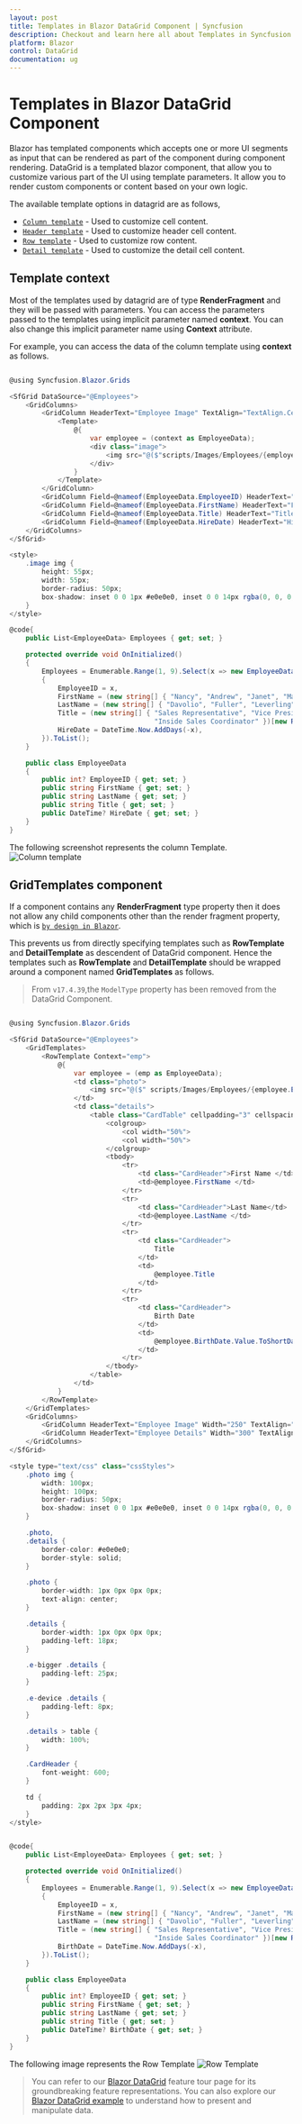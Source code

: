 ```yaml
---
layout: post
title: Templates in Blazor DataGrid Component | Syncfusion
description: Checkout and learn here all about Templates in Syncfusion Blazor DataGrid component and much more details.
platform: Blazor
control: DataGrid
documentation: ug
---
```


# Templates in Blazor DataGrid Component

Blazor has templated components which accepts one or more UI segments as input that can be rendered as part of the component during component rendering. DataGrid is a templated blazor component, that allow you to customize various part of the UI using template parameters. It allow you to render custom components or content based on your own logic.

The available template options in datagrid are as follows,

* [`Column template`](./columns/#column-template) - Used to customize cell content.
* [`Header template`](./columns/#header-template) - Used to customize header cell content.
* [`Row template`](./row/#row-template) - Used to customize row content.
* [`Detail template`](./row/#detail-template) - Used to customize the detail cell content.

## Template context

Most of the templates used by datagrid are of type **RenderFragment** and they will be passed with parameters. You can access the parameters passed to the templates using implicit parameter named **context**. You can also change this implicit parameter name using **Context** attribute.

For example, you can access the data of the column template using **context** as follows.

```csharp

@using Syncfusion.Blazor.Grids

<SfGrid DataSource="@Employees">
    <GridColumns>
        <GridColumn HeaderText="Employee Image" TextAlign="TextAlign.Center" Width="120">
            <Template>
                @{
                    var employee = (context as EmployeeData);
                    <div class="image">
                        <img src="@($"scripts/Images/Employees/{employee.EmployeeID}.png")" alt="@employee.EmployeeID" />
                    </div>
                }
            </Template>
        </GridColumn>
        <GridColumn Field=@nameof(EmployeeData.EmployeeID) HeaderText="Employee ID" TextAlign="TextAlign.Right" Width="120"></GridColumn>
        <GridColumn Field=@nameof(EmployeeData.FirstName) HeaderText="First Name" Width="130"></GridColumn>
        <GridColumn Field=@nameof(EmployeeData.Title) HeaderText="Title" Format="C2" Width="120"></GridColumn>
        <GridColumn Field=@nameof(EmployeeData.HireDate) HeaderText="Hire Date" Format="d" TextAlign="TextAlign.Right" Width="150" Type="ColumnType.Date"></GridColumn>
    </GridColumns>
</SfGrid>

<style>
    .image img {
        height: 55px;
        width: 55px;
        border-radius: 50px;
        box-shadow: inset 0 0 1px #e0e0e0, inset 0 0 14px rgba(0, 0, 0, 0.2);
    }
</style>

@code{
    public List<EmployeeData> Employees { get; set; }

    protected override void OnInitialized()
    {
        Employees = Enumerable.Range(1, 9).Select(x => new EmployeeData()
        {
            EmployeeID = x,
            FirstName = (new string[] { "Nancy", "Andrew", "Janet", "Margaret", "Steven" })[new Random().Next(5)],
            LastName = (new string[] { "Davolio", "Fuller", "Leverling", "Peacock", "Buchanan" })[new Random().Next(5)],
            Title = (new string[] { "Sales Representative", "Vice President, Sales", "Sales Manager",
                                    "Inside Sales Coordinator" })[new Random().Next(4)],
            HireDate = DateTime.Now.AddDays(-x),
        }).ToList();
    }

    public class EmployeeData
    {
        public int? EmployeeID { get; set; }
        public string FirstName { get; set; }
        public string LastName { get; set; }
        public string Title { get; set; }
        public DateTime? HireDate { get; set; }
    }
}
```

The following screenshot represents the column Template.
![Column template](./images/column-template.png)

## GridTemplates component

If a component contains any **RenderFragment** type property then it does not allow any child components other than the render fragment property, which is [`by design in Blazor`](https://github.com/aspnet/AspNetCore/issues/10836).

This prevents us from directly specifying templates such as **RowTemplate** and **DetailTemplate** as descendent of DataGrid component. Hence the templates such as **RowTemplate** and **DetailTemplate** should be wrapped around a component named **GridTemplates** as follows.

> From `v17.4.39`,the `ModelType` property has been removed from the DataGrid Component.

```csharp

@using Syncfusion.Blazor.Grids

<SfGrid DataSource="@Employees">
    <GridTemplates>
        <RowTemplate Context="emp">
            @{
                var employee = (emp as EmployeeData);
                <td class="photo">
                    <img src="@($" scripts/Images/Employees/{employee.EmployeeID}.png")" alt="@employee.EmployeeID" />
                </td>
                <td class="details">
                    <table class="CardTable" cellpadding="3" cellspacing="2">
                        <colgroup>
                            <col width="50%">
                            <col width="50%">
                        </colgroup>
                        <tbody>
                            <tr>
                                <td class="CardHeader">First Name </td>
                                <td>@employee.FirstName </td>
                            </tr>
                            <tr>
                                <td class="CardHeader">Last Name</td>
                                <td>@employee.LastName </td>
                            </tr>
                            <tr>
                                <td class="CardHeader">
                                    Title
                                </td>
                                <td>
                                    @employee.Title
                                </td>
                            </tr>
                            <tr>
                                <td class="CardHeader">
                                    Birth Date
                                </td>
                                <td>
                                    @employee.BirthDate.Value.ToShortDateString()
                                </td>
                            </tr>
                        </tbody>
                    </table>
                </td>
            }
        </RowTemplate>
    </GridTemplates>
    <GridColumns>
        <GridColumn HeaderText="Employee Image" Width="250" TextAlign="TextAlign.Center"> </GridColumn>
        <GridColumn HeaderText="Employee Details" Width="300" TextAlign="TextAlign.Left"></GridColumn>
    </GridColumns>
</SfGrid>

<style type="text/css" class="cssStyles">
    .photo img {
        width: 100px;
        height: 100px;
        border-radius: 50px;
        box-shadow: inset 0 0 1px #e0e0e0, inset 0 0 14px rgba(0, 0, 0, 0.2);
    }

    .photo,
    .details {
        border-color: #e0e0e0;
        border-style: solid;
    }

    .photo {
        border-width: 1px 0px 0px 0px;
        text-align: center;
    }

    .details {
        border-width: 1px 0px 0px 0px;
        padding-left: 18px;
    }

    .e-bigger .details {
        padding-left: 25px;
    }

    .e-device .details {
        padding-left: 8px;
    }

    .details > table {
        width: 100%;
    }

    .CardHeader {
        font-weight: 600;
    }

    td {
        padding: 2px 2px 3px 4px;
    }
</style>


@code{
    public List<EmployeeData> Employees { get; set; }

    protected override void OnInitialized()
    {
        Employees = Enumerable.Range(1, 9).Select(x => new EmployeeData()
        {
            EmployeeID = x,
            FirstName = (new string[] { "Nancy", "Andrew", "Janet", "Margaret", "Steven" })[new Random().Next(5)],
            LastName = (new string[] { "Davolio", "Fuller", "Leverling", "Peacock", "Buchanan" })[new Random().Next(5)],
            Title = (new string[] { "Sales Representative", "Vice President, Sales", "Sales Manager",
                                    "Inside Sales Coordinator" })[new Random().Next(4)],
            BirthDate = DateTime.Now.AddDays(-x),
        }).ToList();
    }

    public class EmployeeData
    {
        public int? EmployeeID { get; set; }
        public string FirstName { get; set; }
        public string LastName { get; set; }
        public string Title { get; set; }
        public DateTime? BirthDate { get; set; }
    }
}
```

The following image represents the Row Template
![Row Template](./images/row-template.png)

> You can refer to our [Blazor DataGrid](https://www.syncfusion.com/blazor-components/blazor-datagrid) feature tour page for its groundbreaking feature representations. You can also explore our [Blazor DataGrid example](https://blazor.syncfusion.com/demos/datagrid/overview?theme=bootstrap4) to understand how to present and manipulate data.